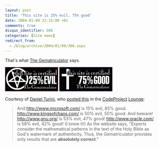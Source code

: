 ```yaml
---
layout: post
title: 'This site is 25% evil, 75% good'
date: 2004-01-09 22:15:00 +01
comments: true
disqus_identifier: 306
categories: [Site news]
redirect_from:
  - /blog/archive/2004/01/09/306.aspx
---
```


That's what [The Gematriculator](http://homokaasu.org/gematriculator/) says.

[![This site is certified 25% EVIL by the Gematriculator](/files/archive/e25.jpg)](http://homokaasu.org/gematriculator/?referer) [![This site is certified 75% GOOD by the Gematriculator](/files/archive/g75.jpg)](http://homokaasu.org/gematriculator/?referer)

Courtesy of [Daniel Turini](http://www.codeproject.com/script/profile/whos_who.asp?id=18901), who [posted this](http://www.codeproject.com/lounge.asp?msg=709673#xx709673xx) in the [CodeProject](http://www.codeproject.com/) [Lounge](http://www.codeproject.com/lounge.asp):

> And http://www.microsoft.com/ is 15% evil, 85% good.
> http://www.kingsofchaos.com/ is 50% evil, 50% good.
> And beware!
> http://www.gnu.org/ is 53% evil, 47% good!
> http://www.oracle.com/ is 58% evil, 42% good! (I knew it!)
> As the website says,
> "Experts consider the mathematical patterns in the text of the Holy Bible as God's watermark of authenticity. Thus, the Gematriculator provides only results that are **absolutely correct**."

